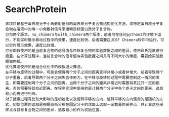 # SearchProtein
    该项目是基于蛋白质分子小角散射信号的蛋白质分子复合物结构优化方法，由特定蛋白质分子复合物在溶液中的唯一小角散射信号来搜索目标蛋白质分子复合物。
    分为两个版本，no_chimera与with_chimera两个版本，前者可在任何python3的环境下运行，不能实时展示移动过程中的效果，速度比较快，后者需要在UCSF Chimera软件中运行，可以实时展示效果，速度比较慢。
    打分函数使用的是当前复合物的信号值与目标复合物的实验数据之间的差异，使用欧氏距离进行度量，在计算过程中，当前复合物的信号值与实验数据之间具有不同大小的维度，需要给实验数据做内插。
    优化算法使用的是组合优化中的模拟退火算法。
    在平移与旋转的过程中，可能会使得两个分子之间的距离变得非常小或者非常大，前者导致两个分子重叠，后者导致两个分子之间失去作用力，在平移与旋转的过程中需要控制这一情况的发生，即需要控制两个分子之间的距离。当两个分子之间的距离非常近时需要将其拉开一定的距离，否则需要将其拉近距离。在程序实现中使用的是计算两个分子中各个原子之间的距离，选取最小距离进行判断。
    对于搜索过程有比较大影响的是初始化以及旋转平移的方向，旋转平移的方向使用的是随机的方式，初始位置的选取是根据高斯分布在固定分子的球面上选取一定数量的采样点，并计算这些采样点与目标复合物之间的差异，选取最小的作为初始位置。
